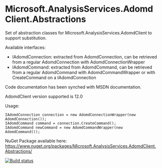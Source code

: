 # Microsoft.AnalysisServices.AdomdClient.Abstractions
Set of abstraction classes for Microsoft.AnalysisServices.AdomdClient to support substitution.

Available interfaces:
 - IAdomdConnection: extracted from AdomdConnection, can be retrieved from a regular AdomdConnection with AdomdConnectionWrapper
 - IAdomdCommand: extracted from AdomdCommand, can be retrieved from a regular AdomdCommand with AdomdCommandWrapper or with CreateCommand on a IAdomdConnection
 
Code documentation has been synched with MSDN documentation.

AdomdClient version supported is 12.0

Usage:

    IAdomdConnection connection = new AdomdConnectionWrapper(new AdomdConnection());
    IAdomdCommand command = connection.CreateCommand();
    IAdomdCommand newCommand = new AdomdCommandWrapper(new AdomdCommand());

NuGet Package available here: https://www.nuget.org/packages/Microsoft.AnalysisServices.AdomdClient.Abstractions/

[![Build status](https://ci.appveyor.com/api/projects/status/cvc5bjubnj73j1jv?svg=true)](https://ci.appveyor.com/project/ogaudefroy/microsoft-analysisservices-adomdclient-abstraction)	

